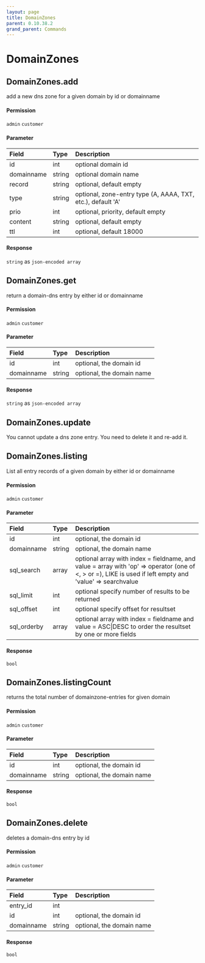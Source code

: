 ```yaml
---
layout: page
title: DomainZones
parent: 0.10.38.2
grand_parent: Commands
---
```


# DomainZones

## DomainZones.add

add a new dns zone for a given domain by id or domainname

#### Permission

`admin` `customer`

#### Parameter

| Field | Type | Description |
| :--- | :--- | :--- |
| id | int | optional domain id |
| domainname | string | optional domain name |
| record | string | optional, default empty |
| type | string | optional, zone-entry type (A, AAAA, TXT, etc.), default 'A' |
| prio | int | optional, priority, default empty |
| content | string | optional, default empty |
| ttl | int | optional, default 18000 |

#### Response

`string` as `json-encoded array`

## DomainZones.get

return a domain-dns entry by either id or domainname

#### Permission

`admin` `customer`

#### Parameter

| Field | Type | Description |
| :--- | :--- | :--- |
| id | int | optional, the domain id |
| domainname | string | optional, the domain name |

#### Response

`string` as `json-encoded array`

## DomainZones.update

You cannot update a dns zone entry. You need to delete it and re-add it.

## DomainZones.listing

List all entry records of a given domain by either id or domainname

#### Permission

`admin` `customer`

#### Parameter

| Field | Type | Description |
| :--- | :--- | :--- |
| id | int | optional, the domain id |
| domainname | string | optional, the domain name |
| sql_search | array | optional array with index = fieldname, and value = array with 'op' => operator (one of <, > or =), LIKE is used if left empty and 'value' => searchvalue |
| sql_limit | int | optional specify number of results to be returned |
| sql_offset | int | optional specify offset for resultset |
| sql_orderby | array | optional array with index = fieldname and value = ASC\|DESC to order the resultset by one or more fields |

#### Response

`bool`

## DomainZones.listingCount

returns the total number of domainzone-entries for given domain

#### Permission

`admin` `customer`

#### Parameter

| Field | Type | Description |
| :--- | :--- | :--- |
| id | int | optional, the domain id |
| domainname | string | optional, the domain name |

#### Response

`bool`

## DomainZones.delete

deletes a domain-dns entry by id

#### Permission

`admin` `customer`

#### Parameter

| Field | Type | Description |
| :--- | :--- | :--- |
| entry_id | int |  |
| id | int | optional, the domain id |
| domainname | string | optional, the domain name |

#### Response

`bool`